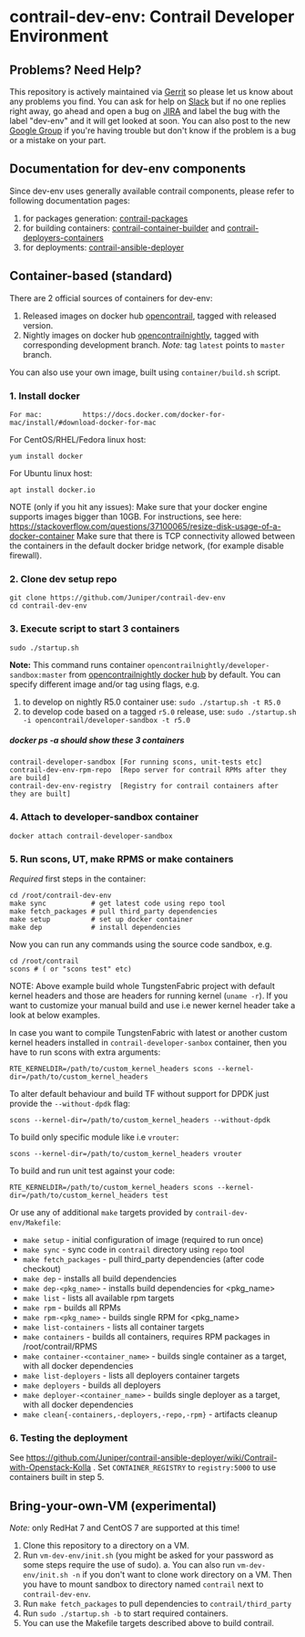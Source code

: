 # contrail-dev-env: Contrail Developer Environment

## Problems? Need Help?

This repository is actively maintained via [Gerrit] so please let us know about
any problems you find. You can ask for help on [Slack] but if no one replies
right away, go ahead and open a bug on [JIRA] and label the bug with the
label "dev-env" and it will get looked at soon. You can also post to the new
[Google Group] if you're having trouble but don't know if the problem is a bug
or a mistake on your part.

## Documentation for dev-env components

Since dev-env uses generally available contrail components, please refer to following documentation pages:

1. for packages generation: [contrail-packages](https://github.com/Juniper/contrail-packages/blob/master/README.md)
2. for building containers: [contrail-container-builder](https://github.com/Juniper/contrail-container-builder/blob/master/README.md) and [contrail-deployers-containers](https://github.com/Juniper/contrail-deployers-containers/blob/master/README.md)
3. for deployments: [contrail-ansible-deployer](https://github.com/Juniper/contrail-ansible-deployer/blob/master/README.md)

## Container-based (standard)

There are 2 official sources of containers for dev-env:

1. Released images on docker hub [opencontrail](https://hub.docker.com/r/opencontrail/developer-sandbox/), tagged with released version.
2. Nightly images on docker hub [opencontrailnightly](https://hub.docker.com/r/opencontrailnightly/developer-sandbox/), tagged with corresponding development branch.
   *Note:* tag `latest` points to `master` branch.

You can also use your own image, built using `container/build.sh` script.

### 1. Install docker
```
For mac:          https://docs.docker.com/docker-for-mac/install/#download-docker-for-mac
```
For CentOS/RHEL/Fedora linux host:
```
yum install docker
```
For Ubuntu linux host:
```
apt install docker.io
```

NOTE (only if you hit any issues):
Make sure that your docker engine supports images bigger than 10GB. For instructions,
see here: https://stackoverflow.com/questions/37100065/resize-disk-usage-of-a-docker-container
Make sure that there is TCP connectivity allowed between the containers in the default docker bridge network,
(for example disable firewall).

### 2. Clone dev setup repo
```
git clone https://github.com/Juniper/contrail-dev-env
cd contrail-dev-env
```

### 3. Execute script to start 3 containers
```
sudo ./startup.sh
```

**Note:** This command runs container `opencontrailnightly/developer-sandbox:master` from [opencontrailnightly docker hub](https://hub.docker.com/r/opencontrailnightly/developer-sandbox/) by
default. You can specify different image and/or tag using flags, e.g.

1. to develop on nightly R5.0 container use: `sudo ./startup.sh -t R5.0`
2. to develop code based on a tagged `r5.0` release, use: `sudo ./startup.sh -i opencontrail/developer-sandbox -t r5.0`

##### docker ps -a should show these 3 containers #####
```
contrail-developer-sandbox [For running scons, unit-tests etc]
contrail-dev-env-rpm-repo  [Repo server for contrail RPMs after they are build]
contrail-dev-env-registry  [Registry for contrail containers after they are built]
```

### 4. Attach to developer-sandbox container

```
docker attach contrail-developer-sandbox
```

### 5. Run scons, UT, make RPMS or make containers

*Required* first steps in the container:

```
cd /root/contrail-dev-env
make sync           # get latest code using repo tool
make fetch_packages # pull third_party dependencies
make setup          # set up docker container
make dep            # install dependencies
```

Now you can run any commands using the source code sandbox, e.g.

```
cd /root/contrail
scons # ( or "scons test" etc)
```

NOTE:
Above example build whole TungstenFabric project with default kernel headers and those
are headers for running kernel (`uname -r`). If you want to customize your manual build and
use i.e newer kernel header take a look at below examples.

In case you want to compile TungstenFabric with latest or another custom kernel headers installed
in `contrail-developer-sanbox` container, then you have to run scons with extra arguments:

```
RTE_KERNELDIR=/path/to/custom_kernel_headers scons --kernel-dir=/path/to/custom_kernel_headers
```

To alter default behaviour and build TF without support for DPDK just provide the `--without-dpdk` flag:

```
scons --kernel-dir=/path/to/custom_kernel_headers --without-dpdk
```

To build only specific module like i.e `vrouter`:

```
scons --kernel-dir=/path/to/custom_kernel_headers vrouter
```

To build and run unit test against your code:

```
RTE_KERNELDIR=/path/to/custom_kernel_headers scons --kernel-dir=/path/to/custom_kernel_headers test
```


Or use any of additional `make` targets provided by `contrail-dev-env/Makefile`:

* `make setup` - initial configuration of image (required to run once)
* `make sync` - sync code in `contrail` directory using `repo` tool
* `make fetch_packages` - pull third_party dependencies (after code checkout)
* `make dep` - installs all build dependencies
* `make dep-<pkg_name>` - installs build dependencies for <pkg_name>
* `make list` - lists all available rpm targets
* `make rpm` - builds all RPMs
* `make rpm-<pkg_name>` - builds single RPM for <pkg_name>
* `make list-containers` - lists all container targets
* `make containers` - builds all containers, requires RPM packages in /root/contrail/RPMS
* `make container-<container_name>` - builds single container as a target, with all docker dependencies
* `make list-deployers` - lists all deployers container targets
* `make deployers` - builds all deployers
* `make deployer-<container_name>` - builds single deployer as a target, with all docker dependencies
* `make clean{-containers,-deployers,-repo,-rpm}` - artifacts cleanup

### 6. Testing the deployment

See https://github.com/Juniper/contrail-ansible-deployer/wiki/Contrail-with-Openstack-Kolla .
Set `CONTAINER_REGISTRY` to `registry:5000` to use containers built in step 5.

## Bring-your-own-VM (experimental)

*Note:* only RedHat 7 and CentOS 7 are supported at this time!

1. Clone this repository to a directory on a VM.
2. Run `vm-dev-env/init.sh` (you might be asked for your password as some steps require the use of sudo).
  a. You can also run `vm-dev-env/init.sh -n` if you don't want to clone work directory on a VM. Then you have to mount sandbox to directory named `contrail` next to `contrail-dev-env`.
3. Run `make fetch_packages` to pull dependencies to `contrail/third_party`
4. Run `sudo ./startup.sh -b` to start required containers.
4. You can use the Makefile targets described above to build contrail.

[Gerrit]: https://review.opencontrail.org/#/admin/projects/Juniper/contrail-dev-env
[Slack]: https://tungstenfabric.slack.com/messages/C0DQ23SJF/
[JIRA]: https://jira.tungsten.io/secure/Dashboard.jspa
[Google Group]: https://groups.google.com/forum/#!forum/tungsten-dev

